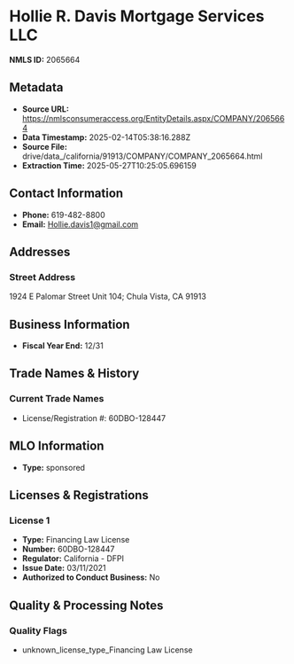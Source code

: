 # Hollie R. Davis Mortgage Services LLC

**NMLS ID:** 2065664

## Metadata
- **Source URL:** https://nmlsconsumeraccess.org/EntityDetails.aspx/COMPANY/2065664
- **Data Timestamp:** 2025-02-14T05:38:16.288Z
- **Source File:** drive/data_/california/91913/COMPANY/COMPANY_2065664.html
- **Extraction Time:** 2025-05-27T10:25:05.696159

## Contact Information
- **Phone:** 619-482-8800
- **Email:** Hollie.davis1@gmail.com

## Addresses
### Street Address
1924 E Palomar Street Unit 104; Chula Vista, CA 91913

## Business Information
- **Fiscal Year End:** 12/31

## Trade Names & History
### Current Trade Names
- License/Registration #: 60DBO-128447

## MLO Information
- **Type:** sponsored

## Licenses & Registrations

### License 1
- **Type:** Financing Law License
- **Number:** 60DBO-128447
- **Regulator:** California - DFPI
- **Issue Date:** 03/11/2021
- **Authorized to Conduct Business:** No

## Quality & Processing Notes
### Quality Flags
- unknown_license_type_Financing Law License
